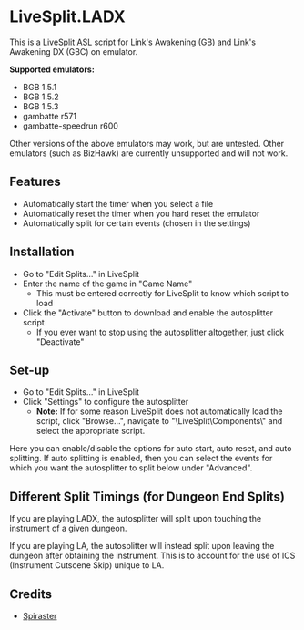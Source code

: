 # LiveSplit.LADX
This is a [LiveSplit](http://livesplit.github.io) [ASL](https://github.com/LiveSplit/LiveSplit/blob/master/Documentation/Auto-Splitters.md) script for Link's Awakening (GB) and Link's Awakening DX (GBC) on emulator.

**Supported emulators:**
- BGB 1.5.1
- BGB 1.5.2
- BGB 1.5.3
- gambatte r571
- gambatte-speedrun r600

Other versions of the above emulators may work, but are untested. Other emulators (such as BizHawk) are currently unsupported and will not work.

## Features
- Automatically start the timer when you select a file
- Automatically reset the timer when you hard reset the emulator
- Automatically split for certain events (chosen in the settings)

## Installation
- Go to "Edit Splits..." in LiveSplit
- Enter the name of the game in "Game Name"
    - This must be entered correctly for LiveSplit to know which script to load
- Click the "Activate" button to download and enable the autosplitter script
    - If you ever want to stop using the autosplitter altogether, just click "Deactivate"

## Set-up
- Go to "Edit Splits..." in LiveSplit
- Click "Settings" to configure the autosplitter
    - **Note:** If for some reason LiveSplit does not automatically load the script, click "Browse...", navigate to "\LiveSplit\Components\\" and select the appropriate script.

Here you can enable/disable the options for auto start, auto reset, and auto splitting. If auto splitting is enabled, then you can select the events for which you want the autosplitter to split below under "Advanced".

## Different Split Timings (for Dungeon End Splits)
If you are playing LADX, the autosplitter will split upon touching the instrument of a given dungeon.

If you are playing LA, the autosplitter will instead split upon leaving the dungeon after obtaining the instrument. This is to account for the use of ICS (Instrument Cutscene Skip) unique to LA.

## Credits
- [Spiraster](http://twitch.tv/spiraster)
